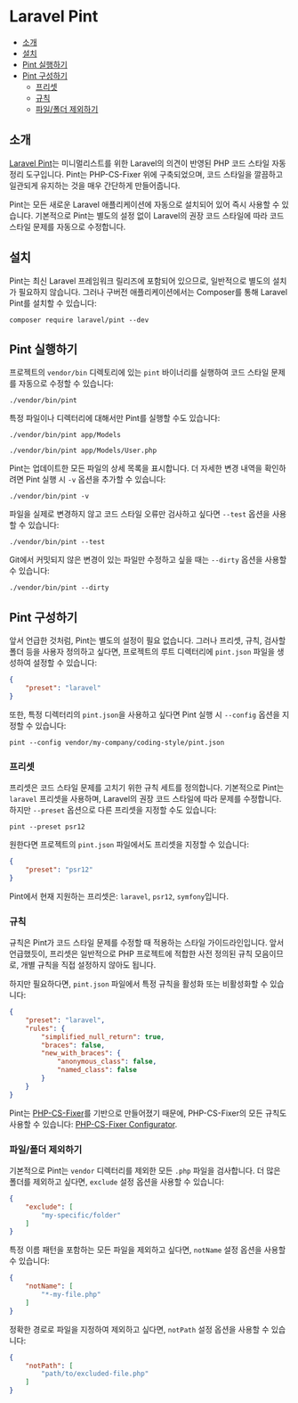 # Laravel Pint

- [소개](#introduction)
- [설치](#installation)
- [Pint 실행하기](#running-pint)
- [Pint 구성하기](#configuring-pint)
    - [프리셋](#presets)
    - [규칙](#rules)
    - [파일/폴더 제외하기](#excluding-files-or-folders)

<a name="introduction"></a>
## 소개

[Laravel Pint](https://github.com/laravel/pint)는 미니멀리스트를 위한 Laravel의 의견이 반영된 PHP 코드 스타일 자동 정리 도구입니다. Pint는 PHP-CS-Fixer 위에 구축되었으며, 코드 스타일을 깔끔하고 일관되게 유지하는 것을 매우 간단하게 만들어줍니다.

Pint는 모든 새로운 Laravel 애플리케이션에 자동으로 설치되어 있어 즉시 사용할 수 있습니다. 기본적으로 Pint는 별도의 설정 없이 Laravel의 권장 코드 스타일에 따라 코드 스타일 문제를 자동으로 수정합니다.

<a name="installation"></a>
## 설치

Pint는 최신 Laravel 프레임워크 릴리즈에 포함되어 있으므로, 일반적으로 별도의 설치가 필요하지 않습니다. 그러나 구버전 애플리케이션에서는 Composer를 통해 Laravel Pint를 설치할 수 있습니다:

```shell
composer require laravel/pint --dev
```

<a name="running-pint"></a>
## Pint 실행하기

프로젝트의 `vendor/bin` 디렉토리에 있는 `pint` 바이너리를 실행하여 코드 스타일 문제를 자동으로 수정할 수 있습니다:

```shell
./vendor/bin/pint
```

특정 파일이나 디렉터리에 대해서만 Pint를 실행할 수도 있습니다:

```shell
./vendor/bin/pint app/Models

./vendor/bin/pint app/Models/User.php
```

Pint는 업데이트한 모든 파일의 상세 목록을 표시합니다. 더 자세한 변경 내역을 확인하려면 Pint 실행 시 `-v` 옵션을 추가할 수 있습니다:

```shell
./vendor/bin/pint -v
```

파일을 실제로 변경하지 않고 코드 스타일 오류만 검사하고 싶다면 `--test` 옵션을 사용할 수 있습니다:

```shell
./vendor/bin/pint --test
```

Git에서 커밋되지 않은 변경이 있는 파일만 수정하고 싶을 때는 `--dirty` 옵션을 사용할 수 있습니다:

```shell
./vendor/bin/pint --dirty
```

<a name="configuring-pint"></a>
## Pint 구성하기

앞서 언급한 것처럼, Pint는 별도의 설정이 필요 없습니다. 그러나 프리셋, 규칙, 검사할 폴더 등을 사용자 정의하고 싶다면, 프로젝트의 루트 디렉터리에 `pint.json` 파일을 생성하여 설정할 수 있습니다:

```json
{
    "preset": "laravel"
}
```

또한, 특정 디렉터리의 `pint.json`을 사용하고 싶다면 Pint 실행 시 `--config` 옵션을 지정할 수 있습니다:

```shell
pint --config vendor/my-company/coding-style/pint.json
```

<a name="presets"></a>
### 프리셋

프리셋은 코드 스타일 문제를 고치기 위한 규칙 세트를 정의합니다. 기본적으로 Pint는 `laravel` 프리셋을 사용하며, Laravel의 권장 코드 스타일에 따라 문제를 수정합니다. 하지만 `--preset` 옵션으로 다른 프리셋을 지정할 수도 있습니다:

```shell
pint --preset psr12
```

원한다면 프로젝트의 `pint.json` 파일에서도 프리셋을 지정할 수 있습니다:

```json
{
    "preset": "psr12"
}
```

Pint에서 현재 지원하는 프리셋은: `laravel`, `psr12`, `symfony`입니다.

<a name="rules"></a>
### 규칙

규칙은 Pint가 코드 스타일 문제를 수정할 때 적용하는 스타일 가이드라인입니다. 앞서 언급했듯이, 프리셋은 일반적으로 PHP 프로젝트에 적합한 사전 정의된 규칙 모음이므로, 개별 규칙을 직접 설정하지 않아도 됩니다.

하지만 필요하다면, `pint.json` 파일에서 특정 규칙을 활성화 또는 비활성화할 수 있습니다:

```json
{
    "preset": "laravel",
    "rules": {
        "simplified_null_return": true,
        "braces": false,
        "new_with_braces": {
            "anonymous_class": false,
            "named_class": false
        }
    }
}
```

Pint는 [PHP-CS-Fixer](https://github.com/FriendsOfPHP/PHP-CS-Fixer)를 기반으로 만들어졌기 때문에, PHP-CS-Fixer의 모든 규칙도 사용할 수 있습니다: [PHP-CS-Fixer Configurator](https://mlocati.github.io/php-cs-fixer-configurator).

<a name="excluding-files-or-folders"></a>
### 파일/폴더 제외하기

기본적으로 Pint는 `vendor` 디렉터리를 제외한 모든 `.php` 파일을 검사합니다. 더 많은 폴더를 제외하고 싶다면, `exclude` 설정 옵션을 사용할 수 있습니다:

```json
{
    "exclude": [
        "my-specific/folder"
    ]
}
```

특정 이름 패턴을 포함하는 모든 파일을 제외하고 싶다면, `notName` 설정 옵션을 사용할 수 있습니다:

```json
{
    "notName": [
        "*-my-file.php"
    ]
}
```

정확한 경로로 파일을 지정하여 제외하고 싶다면, `notPath` 설정 옵션을 사용할 수 있습니다:

```json
{
    "notPath": [
        "path/to/excluded-file.php"
    ]
}
```